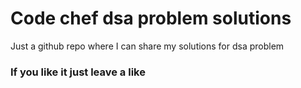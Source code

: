 # Code chef dsa problem solutions 

Just a github repo where I can share my solutions for dsa problem

### If you like it just leave a like 